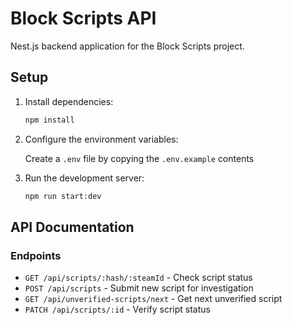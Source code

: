 # Block Scripts API

Nest.js backend application for the Block Scripts project.

## Setup

1. Install dependencies:

   ```bash
   npm install
   ```

2. Configure the environment variables:

   Create a `.env` file by copying the `.env.example` contents

3. Run the development server:

   ```bash
   npm run start:dev
   ```

## API Documentation

### Endpoints

- `GET /api/scripts/:hash/:steamId` - Check script status
- `POST /api/scripts` - Submit new script for investigation
- `GET /api/unverified-scripts/next` - Get next unverified script
- `PATCH /api/scripts/:id` - Verify script status
